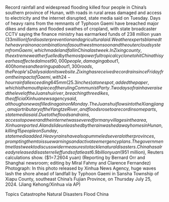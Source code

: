 Record rainfall and widespread flooding killed four people in China’s southern province of Hunan, with roads in rural areas damaged and access to electricity and the internet disrupted, state media said on Tuesday.
Days of heavy rains from the remnants of Typhoon Gaemi have breached major dikes and dams and flooded swathes of cropland, with state broadcaster CCTV saying the finance ministry has earmarked funds of 238 million yuan ($33 million) for disaster prevention and agricultural aid.
Weather experts blamed the heavy rain on a combination of a southwest monsoon and the outer cloud system from Gaemi, which made landfall in China last week.
In Zixing county, the extreme weather fuelled by the most powerful tropical cyclone to hit China this year has affected almost 90,000 people, damaging about 1,400 homes and tearing up about 1,300 roads, the People’s Daily said on its website.
Zixing has received record rain since Friday from the impact of Gaemi, with 24-hour rainfall exceeding 645 mm (25.3 inches) at one spot, added the paper, which is the mouthpiece of the ruling Communist Party.
Two days of rain have raised the level of the Juanshui river, breaching three dikes, the official Xinhua news agency said, although one was filled in again on Monday.
The Juanshui flows into the Xiangjiang, a major tributary of the Yangtze River, and floods rose to a record in some parts, state media said.
Due to the floods and rains, access to power and the internet was severed for many villages in the area, Xinhua reported.
A landslide unleashed by the rain washed away homes in Hunan, killing 15 people on Sunday, state media added.
Heavy rains have also pummeled several other provinces, prompting them to issue warnings and activate emergency plans.
The government met last week to discuss wider measures to tackle natural disasters. China has already released disaster relief funds of at least 6.9 billion yuan ($951 million), Reuters calculations show.
($1=7.2604 yuan)
(Reporting by Bernard Orr and Shanghai newsroom; editing by Miral Fahmy and Clarence Fernandez)
Photograph: In this photo released by Xinhua News Agency, huge waves lash the shore ahead of landfall by Typhoon Gaemi in Sansha Township of Xiapu County, southeast China’s Fujian Province, on Thursday July 25, 2024. (Jiang Kehong/Xinhua via AP)

Topics
Catastrophe
Natural Disasters
Flood
China
